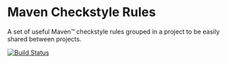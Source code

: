 

# Maven Checkstyle Rules

A set of useful Maven™ checkstyle rules grouped in a project to be easily shared between projects.

[![Build Status](https://travis-ci.org/cristian-sulea/maven-checkstyle-rules.svg?branch=master)](https://travis-ci.org/cristian-sulea/maven-checkstyle-rules)
